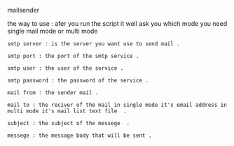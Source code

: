 mailsender 

the way to use :
  afer you run the script it well ask you which mode you need single mail mode or multi mode 
    
    smtp server : is the server you want use to send mail .

    smtp port : the port of the smtp service .

    smtp user : the user of the service .

    smtp password : the password of the service .

    mail from : the sender mail .

    mail to : the reciver of the mail in single mode it's email address in multi mode it's mail list text file  .

    subject : the subject of the messege  .

    messege : the message body that will be sent .
